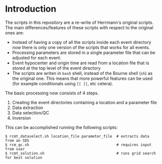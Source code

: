 # Introduction

The scripts in this repository are a re-write of Herrmann's original scripts.
The main differences/features of these scripts with respect to the original
ones are:

- Instead of having a copy of all the scripts inside each event directory
  now there is only one version of the scripts that works for all events.
- Processing parameters are stored in a single parameter file that can be
  adjusted for each event.
- Event hypocenter and origin time are read from a location file that is
  stored at the top level of the event directory
- The scripts are writen in `bash` shell, instead of the Bourne shell (`sh`)
  as the original one. This means that more powerful features can be used
  (for example conditionals using `[[ ]]`, etc cetera).

The basic processing now consists of 4 steps.

1. Creating the event directories containing a location and a parameter file
2. Data extraction
3. Data selection/QC
4. Inversion

This can be accomplished running the following scripts:

```
$ rcmt_dataselect.sh location_file parameter_file  # extracts data from an SDS
$ rcm_qc.sh                                        # requires input from user
$ rcmt_solution.sh                                 # runs grid search for best solution
```


